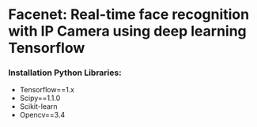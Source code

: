 # Facenet: Real-time face recognition with IP Camera using deep learning Tensorflow 

### Installation Python Libraries:

- Tensorflow==1.x
- Scipy==1.1.0
- Scikit-learn 
- Opencv==3.4
